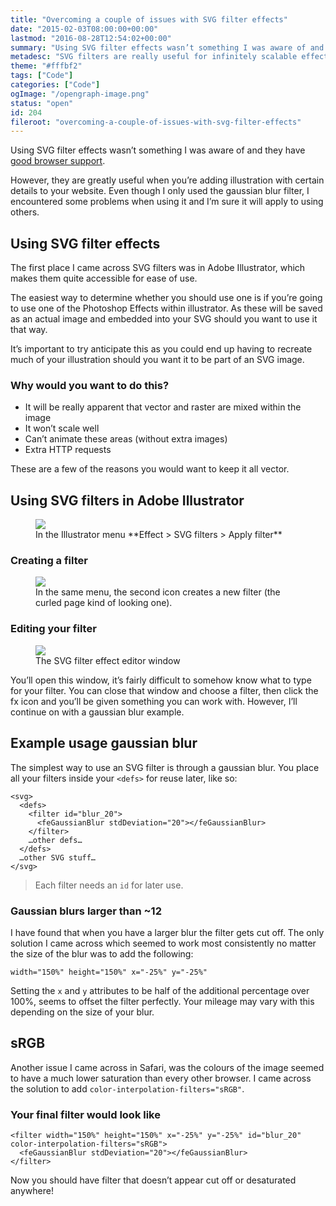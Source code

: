 ```yaml
---
title: "Overcoming a couple of issues with SVG filter effects"
date: "2015-02-03T08:00:00+00:00"
lastmod: "2016-08-28T12:54:02+00:00"
summary: "Using SVG filter effects wasn’t something I was aware of and they have good browser support.However, they are greatly useful when you’re adding illustration with certain details to your website. Even though I only used the gaussian blur filter, I encountered some problems when using it and I’m sure it will apply to using others."
metadesc: "SVG filters are really useful for infinitely scalable effects but they come with some issues, such as appearing with lower saturation in Safari and filter clipping at certain sizes."
theme: "#fffbf2"
tags: ["Code"]
categories: ["Code"]
ogImage: "/opengraph-image.png"
status: "open"
id: 204
fileroot: "overcoming-a-couple-of-issues-with-svg-filter-effects"
---
```


Using SVG filter effects wasn’t something I was aware of and they have [good browser support](http://caniuse.com/#search=svg%20filters).

However, they are greatly useful when you’re adding illustration with certain details to your website. Even though I only used the gaussian blur filter, I encountered some problems when using it and I’m sure it will apply to using others.

## Using SVG filter effects
The first place I came across SVG filters was in Adobe Illustrator, which makes them quite accessible for ease of use.

The easiest way to determine whether you should use one is if you’re going to use one of the Photoshop Effects within illustrator. As these will be saved as an actual image and embedded into your SVG should you want to use it that way.

It’s important to try anticipate this as you could end up having to recreate much of your illustration should you want it to be part of an SVG image.

### Why would you want to do this?
- It will be really apparent that vector and raster are mixed within the image
- It won’t scale well
- Can’t animate these areas (without extra images)
- Extra HTTP requests

These are a few of the reasons you would want to keep it all vector.

## Using SVG filters in Adobe Illustrator
<figure>
<Image src="/images/blog/svg_filters_img1.png" width={802} height={802} />
<figcaption>In the Illustrator menu **Effect > SVG filters > Apply filter**</figcaption>
</figure>

### Creating a filter
<figure>
<Image src="/images/blog/svg_filters_img2.png" width={802} height={802} />
<figcaption>In the same menu, the second icon creates a new filter (the curled page kind of looking one).</figcaption>
</figure>

### Editing your filter
<figure>
<Image src="/images/blog/svg_filters_img3.png" width={802} height={802} />
<figcaption>The SVG filter effect editor window</figcaption>
</figure>

You’ll open this window, it’s fairly difficult to somehow know what to type for your filter. You can close that window and choose a filter, then click the fx icon and you’ll be given something you can work with. However, I’ll continue on with a gaussian blur example.

## Example usage gaussian blur
The simplest way to use an SVG filter is through a gaussian blur. You place all your filters inside your `<defs>` for reuse later, like so:

```markup
<svg>
  <defs>
    <filter id="blur_20">
      <feGaussianBlur stdDeviation="20"></feGaussianBlur>
    </filter>
    …other defs…
  </defs>
  …other SVG stuff…
</svg>
```

> Each filter needs an `id` for later use.

### Gaussian blurs larger than ~12
I have found that when you have a larger blur the filter gets cut off. The only solution I came across which seemed to work most consistently no matter the size of the blur was to add the following:

```markup
width="150%" height="150%" x="-25%" y="-25%"
```

Setting the `x` and `y` attributes to be half of the additional percentage over 100%, seems to offset the filter perfectly. Your mileage may vary with this depending on the size of your blur.

## sRGB
Another issue I came across in Safari, was the colours of the image seemed to have a much lower saturation than every other browser. I came across the solution to add `color-interpolation-filters="sRGB"`.

### Your final filter would look like
```markup
<filter width="150%" height="150%" x="-25%" y="-25%" id="blur_20" color-interpolation-filters="sRGB">
  <feGaussianBlur stdDeviation="20"></feGaussianBlur>
</filter>
```

Now you should have filter that doesn’t appear cut off or desaturated anywhere!
